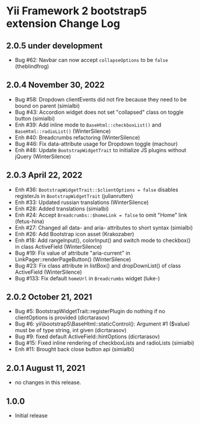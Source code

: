 Yii Framework 2 bootstrap5 extension Change Log
==============================================

2.0.5 under development
-----------------------

- Bug #62: Navbar can now accept `collapseOptions` to be `false` (theblindfrog)

2.0.4 November 30, 2022
-----------------------

- Bug #58: Dropdown clientEvents did not fire because they need to be bound on parent (simialbi)
- Bug #43: Accordion widget does not set "collapsed" class on toggle button (simialbi)
- Enh #39: Add inline mode to `BaseHtml::checkboxList()` and `BaseHtml::radioList()` (WinterSilence)
- Enh #40: Breadcrumbs refactoring (WinterSilence)
- Bug #46: Fix data-attribute usage for Dropdown toggle (machour)
- Enh #48: Update `BootstrapWidgetTrait` to initialize JS plugins without jQuery (WinterSilence)


2.0.3 April 22, 2022
--------------------

- Enh #36: `BootstrapWidgetTrait::$clientOptions = false` disables registerJs in `BootstrapWidgetTrait` (julianrutten)
- Enh #33: Updated russian translations (WinterSilence)
- Enh #28: Added translations (simialbi)
- Enh #24: Accept `Breadcrumbs::$homeLink = false` to omit "Home" link (fetus-hina)
- Enh #27: Changed all data- and aria- attributes to short syntax (simialbi)
- Enh #26: Add Bootstrap icon asset (Krakozaber)
- Enh #18: Add rangeInput(), colorInput() and switch mode to checkbox() in class ActiveField (WinterSilence)
- Bug #19: Fix value of attribute "aria-current" in LinkPager::renderPageButton() (WinterSilence)
- Bug #23: Fix class attribute in listBox() and dropDownList() of class ActiveField (WinterSilence)
- Bug #133: Fix default `homeUrl` in `Breadcrumbs` widget (luke-)


2.0.2 October 21, 2021
----------------------

- Bug #5: BootstrapWidgetTrait::registerPlugin do nothing if no clientOptions is provided (dicrtarasov)
- Bug #6: yii\bootstrap5\BaseHtml::staticControl(): Argument #1 ($value) must be of type string, int given (dicrtarasov)
- Bug #9: fixed default ActiveField::hintOptions (dicrtarasov)
- Bug #15: Fixed inline rendering of checkboxLists and radioLists (simialbi)
- Enh #11: Brought back close button api (simialbi)


2.0.1 August 11, 2021
---------------------

- no changes in this release.


1.0.0
-----------------------
- Initial release
